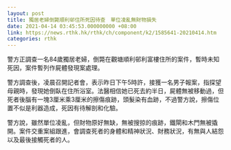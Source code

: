 ```yaml
---
layout: post
title: 獨居老婦倒斃順利邨住所死因待查　單位凌亂無財物損失
date: 2021-04-14 03:45:53.000000000 +08:00
link: https://news.rthk.hk/rthk/ch/component/k2/1585641-20210414.htm
categories: rthk
---
```


警方正調查一名84歲獨居老婦，倒斃在觀塘順利邨利富樓住所的案件，暫時未知死因，案件暫列作屍體發現案處理。

警方調查後，凌晨召開記者會，表示昨日下午5時許，接獲一名男子報案，指探望母親時，發現她倒臥在住所浴室。法醫相信她已死去約半日，屍體無被移動過，但死者後腦有一塊3厘米乘3厘米的擦傷痕跡，頭髮染有血跡，不過警方說，擦傷位置不似是利器造成，死因有待解剖和化驗。

警方說，雖然單位凌亂，但財物原好無缺，無被搜掠的痕跡，鐵閘和木門無被撬開。案件交重案組跟進，會調查死者的身體和精神狀況、財務狀況，有無與人結怨以及最後接觸死者的人。
